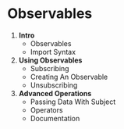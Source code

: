 # Observables

1. **Intro**
    - Observables
    - Import Syntax
2. **Using Observables**
    - Subscribing
    - Creating An Observable
    - Unsubscribing
3. **Advanced Operations**
    - Passing Data With Subject
    - Operators
    - Documentation

